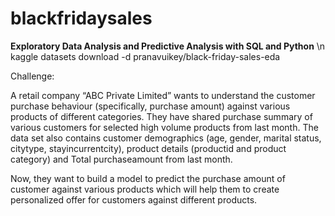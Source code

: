 # blackfridaysales

**Exploratory Data Analysis and Predictive Analysis with SQL and Python** \n
kaggle datasets download -d pranavuikey/black-friday-sales-eda

Challenge:

A retail company “ABC Private Limited” wants to understand the customer purchase behaviour 
(specifically, purchase amount) against various products of different categories. They have shared purchase summary
of various customers for selected high volume products from last month. The data set also contains customer demographics 
(age, gender, marital status, citytype, stayincurrentcity), product details (productid and product category) and Total purchaseamount from last month.

Now, they want to build a model to predict the purchase amount of customer against various products which will help 
them to create personalized offer for customers against different products.
